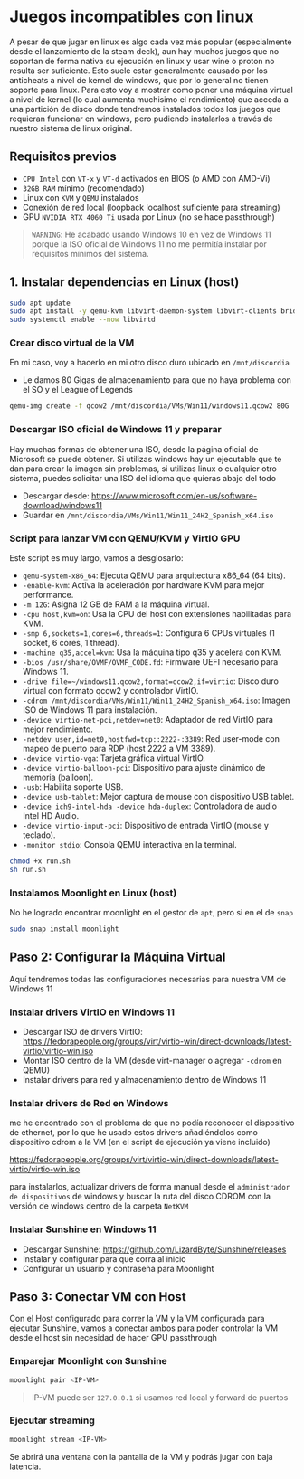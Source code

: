 # Juegos incompatibles con linux

A pesar de que jugar en linux es algo cada vez más popular (especialmente desde el lanzamiento de la steam deck), aun hay muchos juegos que no soportan de forma nativa su ejecución en linux y usar wine o proton no resulta ser suficiente.
Esto suele estar generalmente causado por los anticheats a nivel de kernel de windows, que por lo general no tienen soporte para linux. Para esto voy a mostrar como poner una máquina virtual a nivel de kernel (lo cual aumenta muchisimo el rendimiento) que acceda a una partición de disco donde tendremos instalados todos los juegos que requieran funcionar en windows, pero pudiendo instalarlos a través de nuestro sistema de linux original.

## Requisitos previos

- `CPU Intel` con `VT-x` y `VT-d` activados en BIOS (o AMD con AMD-Vi)
- `32GB RAM` mínimo (recomendado)
- Linux con `KVM` y `QEMU` instalados
- Conexión de red local (loopback localhost suficiente para streaming)
- GPU `NVIDIA RTX 4060 Ti` usada por Linux (no se hace passthrough)

> `WARNING`: 
> He acabado usando Windows 10 en vez de Windows 11 porque la ISO oficial de Windows 11 no me permitía instalar por requisitos mínimos del sistema.

## 1. Instalar dependencias en Linux (host)

```bash
sudo apt update
sudo apt install -y qemu-kvm libvirt-daemon-system libvirt-clients bridge-utils virt-manager ovmf
sudo systemctl enable --now libvirtd
```

### Crear disco virtual de la VM

En mi caso, voy a hacerlo en mi otro disco duro ubicado en `/mnt/discordia`
- Le damos 80 Gigas de almacenamiento para que no haya problema con el SO y el League of Legends
```bash
qemu-img create -f qcow2 /mnt/discordia/VMs/Win11/windows11.qcow2 80G
```

### Descargar ISO oficial de Windows 11 y preparar

Hay muchas formas de obtener una ISO, desde la página oficial de Microsoft se puede obtener. Si utilizas windows hay un ejecutable que te dan para crear la imagen sin problemas, si utilizas linux o cualquier otro sistema, puedes solicitar una ISO del idioma que quieras abajo del todo
- Descargar desde: https://www.microsoft.com/en-us/software-download/windows11
- Guardar en `/mnt/discordia/VMs/Win11/Win11_24H2_Spanish_x64.iso`

### Script para lanzar VM con QEMU/KVM y VirtIO GPU

Este script es muy largo, vamos a desglosarlo:
- `qemu-system-x86_64`: Ejecuta QEMU para arquitectura x86_64 (64 bits).
- `-enable-kvm`: Activa la aceleración por hardware KVM para mejor performance.
- `-m 12G`: Asigna 12 GB de RAM a la máquina virtual.
- `-cpu host,kvm=on`: Usa la CPU del host con extensiones habilitadas para KVM.
- `-smp 6,sockets=1,cores=6,threads=1`: Configura 6 CPUs virtuales (1 socket, 6 cores, 1 thread).
- `-machine q35,accel=kvm`: Usa la máquina tipo q35 y acelera con KVM.
- `-bios /usr/share/OVMF/OVMF_CODE.fd`: Firmware UEFI necesario para Windows 11.
- `-drive file=~/windows11.qcow2,format=qcow2,if=virtio`: Disco duro virtual con formato qcow2 y controlador VirtIO.
- `-cdrom /mnt/discordia/VMs/Win11/Win11_24H2_Spanish_x64.iso`: Imagen ISO de Windows 11 para instalación.
- `-device virtio-net-pci,netdev=net0`: Adaptador de red VirtIO para mejor rendimiento.
- `-netdev user,id=net0,hostfwd=tcp::2222-:3389`: Red user-mode con mapeo de puerto para RDP (host 2222 a VM 3389).
- `-device virtio-vga`: Tarjeta gráfica virtual VirtIO.
- `-device virtio-balloon-pci`: Dispositivo para ajuste dinámico de memoria (balloon).
- `-usb`: Habilita soporte USB.
- `-device usb-tablet`: Mejor captura de mouse con dispositivo USB tablet.
- `-device ich9-intel-hda -device hda-duplex`: Controladora de audio Intel HD Audio.
- `-device virtio-input-pci`: Dispositivo de entrada VirtIO (mouse y teclado).
- `-monitor stdio`: Consola QEMU interactiva en la terminal.

```bash
chmod +x run.sh
sh run.sh
```

### Instalamos Moonlight en Linux (host)

No he logrado encontrar moonlight en el gestor de `apt`, pero si en el de `snap`

```bash
sudo snap install moonlight
```

## Paso 2: Configurar la Máquina Virtual

Aquí tendremos todas las configuraciones necesarias para nuestra VM de Windows 11

### Instalar drivers VirtIO en Windows 11

- Descargar ISO de drivers VirtIO: https://fedorapeople.org/groups/virt/virtio-win/direct-downloads/latest-virtio/virtio-win.iso
- Montar ISO dentro de la VM (desde virt-manager o agregar `-cdrom` en QEMU)
- Instalar drivers para red y almacenamiento dentro de Windows 11

### Instalar drivers de Red en Windows

me he encontrado con el problema de que no podía reconocer el dispositivo de ethernet, por lo que he usado estos drivers añadiéndolos como dispositivo cdrom a la VM (en el script de ejecución ya viene incluido)

https://fedorapeople.org/groups/virt/virtio-win/direct-downloads/latest-virtio/virtio-win.iso

para instalarlos, actualizar drivers de forma manual desde el `administrador de dispositivos` de windows y buscar la ruta del disco CDROM con la versión de windows dentro de la carpeta `NetKVM`

### Instalar Sunshine en Windows 11

- Descargar Sunshine: https://github.com/LizardByte/Sunshine/releases
- Instalar y configurar para que corra al inicio
- Configurar un usuario y contraseña para Moonlight

## Paso 3: Conectar VM con Host 

Con el Host configurado para correr la VM y la VM configurada para ejecutar Sunshine, vamos a conectar ambos para poder controlar la VM desde el host sin necesidad de hacer GPU passthrough

### Emparejar Moonlight con Sunshine

```bash
moonlight pair <IP-VM>
```

> IP-VM puede ser `127.0.0.1` si usamos red local y forward de puertos

### Ejecutar streaming

```bash
moonlight stream <IP-VM>
```

Se abrirá una ventana con la pantalla de la VM y podrás jugar con baja latencia.